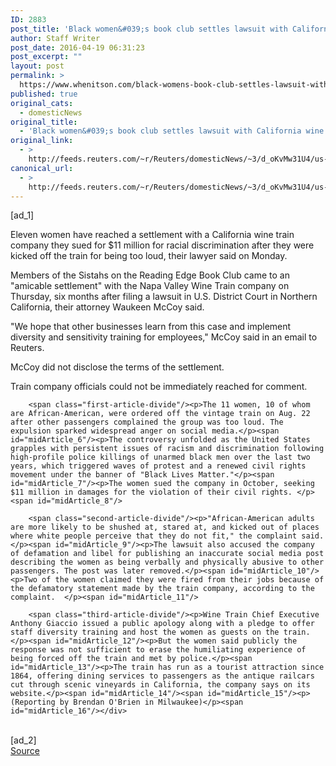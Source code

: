 ```yaml
---
ID: 2883
post_title: 'Black women&#039;s book club settles lawsuit with California wine train company'
author: Staff Writer
post_date: 2016-04-19 06:31:23
post_excerpt: ""
layout: post
permalink: >
  https://www.whenitson.com/black-womens-book-club-settles-lawsuit-with-california-wine-train-company/
published: true
original_cats:
  - domesticNews
original_title:
  - 'Black women&#039;s book club settles lawsuit with California wine train company'
original_link:
  - >
    http://feeds.reuters.com/~r/Reuters/domesticNews/~3/d_oKvMw31U4/us-california-wine-idUSKCN0XG0CD
canonical_url:
  - >
    http://feeds.reuters.com/~r/Reuters/domesticNews/~3/d_oKvMw31U4/us-california-wine-idUSKCN0XG0CD
---
```

 [ad_1]
<br><div id="articleText">
<span id="midArticle_start"/>

<span id="midArticle_0"/><span class="focusParagraph" readability="5"><p><span class="articleLocatio&lt;/span&gt;n">Eleven women have reached a settlement with a California wine train company they sued for $11 million for racial discrimination after they were kicked off the train for being too loud, their lawyer said on Monday. </span></p></span><span id="midArticle_1"/><p>Members of the Sistahs on the Reading Edge Book Club came to an "amicable settlement" with the Napa Valley Wine Train company on Thursday, six months after filing a lawsuit in U.S. District Court in Northern California, their attorney Waukeen McCoy said.</p><span id="midArticle_2"/><p>"We hope that other businesses learn from this case and implement diversity and sensitivity training for employees," McCoy said in an email to Reuters. </p><span id="midArticle_3"/><p>McCoy did not disclose the terms of the settlement.</p><span id="midArticle_4"/><p>Train company officials could not be immediately reached for comment.   </p><span id="midArticle_5"/>
        
        <span class="first-article-divide"/><p>The 11 women, 10 of whom are African-American, were ordered off the vintage train on Aug. 22 after other passengers complained the group was too loud. The expulsion sparked widespread anger on social media.</p><span id="midArticle_6"/><p>The controversy unfolded as the United States grapples with persistent issues of racism and discrimination following high-profile police killings of unarmed black men over the last two years, which triggered waves of protest and a renewed civil rights movement under the banner of "Black Lives Matter."</p><span id="midArticle_7"/><p>The women sued the company in October, seeking $11 million in damages for the violation of their civil rights. </p><span id="midArticle_8"/>
        
        <span class="second-article-divide"/><p>"African-American adults are more likely to be shushed at, stared at, and kicked out of places where white people perceive that they do not fit," the complaint said.</p><span id="midArticle_9"/><p>The lawsuit also accused the company of defamation and libel for publishing an inaccurate social media post describing the women as being verbally and physically abusive to other passengers. The post was later removed.</p><span id="midArticle_10"/><p>Two of the women claimed they were fired from their jobs because of the defamatory statement made by the train company, according to the complaint.  </p><span id="midArticle_11"/>
        
        <span class="third-article-divide"/><p>Wine Train Chief Executive Anthony Giaccio issued a public apology along with a pledge to offer staff diversity training and host the women as guests on the train.</p><span id="midArticle_12"/><p>But the women said publicly the response was not sufficient to erase the humiliating experience of being forced off the train and met by police.</p><span id="midArticle_13"/><p>The train has run as a tourist attraction since 1864, offering dining services to passengers as the antique railcars cut through scenic vineyards in California, the company says on its website.</p><span id="midArticle_14"/><span id="midArticle_15"/><p> (Reporting by Brendan O'Brien in Milwaukee)</p><span id="midArticle_16"/></div>
<br>[ad_2]
<br><a href="http://feeds.reuters.com/~r/Reuters/domesticNews/~3/d_oKvMw31U4/us-california-wine-idUSKCN0XG0CD">Source </a>